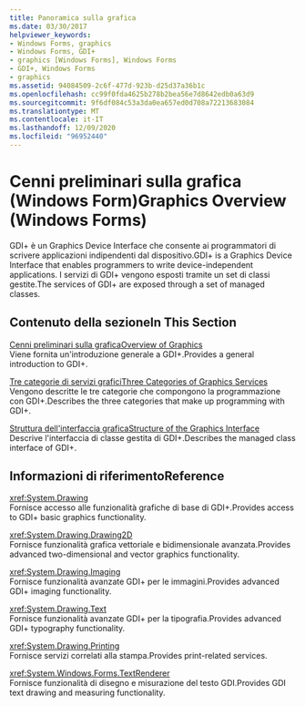 ```yaml
---
title: Panoramica sulla grafica
ms.date: 03/30/2017
helpviewer_keywords:
- Windows Forms, graphics
- Windows Forms, GDI+
- graphics [Windows Forms], Windows Forms
- GDI+, Windows Forms
- graphics
ms.assetid: 94084509-2c6f-477d-923b-d25d37a36b1c
ms.openlocfilehash: cc99f0fda4625b278b2bea56e7d8642edb0a63d9
ms.sourcegitcommit: 9f6df084c53a3da0ea657ed0d708a72213683084
ms.translationtype: MT
ms.contentlocale: it-IT
ms.lasthandoff: 12/09/2020
ms.locfileid: "96952440"
---
```

# <a name="graphics-overview-windows-forms"></a><span data-ttu-id="cdccb-102">Cenni preliminari sulla grafica (Windows Form)</span><span class="sxs-lookup"><span data-stu-id="cdccb-102">Graphics Overview (Windows Forms)</span></span>
<span data-ttu-id="cdccb-103">GDI+ è un Graphics Device Interface che consente ai programmatori di scrivere applicazioni indipendenti dal dispositivo.</span><span class="sxs-lookup"><span data-stu-id="cdccb-103">GDI+ is a Graphics Device Interface that enables programmers to write device-independent applications.</span></span> <span data-ttu-id="cdccb-104">I servizi di GDI+ vengono esposti tramite un set di classi gestite.</span><span class="sxs-lookup"><span data-stu-id="cdccb-104">The services of GDI+ are exposed through a set of managed classes.</span></span>  
  
## <a name="in-this-section"></a><span data-ttu-id="cdccb-105">Contenuto della sezione</span><span class="sxs-lookup"><span data-stu-id="cdccb-105">In This Section</span></span>  
 [<span data-ttu-id="cdccb-106">Cenni preliminari sulla grafica</span><span class="sxs-lookup"><span data-stu-id="cdccb-106">Overview of Graphics</span></span>](overview-of-graphics.md)  
 <span data-ttu-id="cdccb-107">Viene fornita un'introduzione generale a GDI+.</span><span class="sxs-lookup"><span data-stu-id="cdccb-107">Provides a general introduction to GDI+.</span></span>  
  
 [<span data-ttu-id="cdccb-108">Tre categorie di servizi grafici</span><span class="sxs-lookup"><span data-stu-id="cdccb-108">Three Categories of Graphics Services</span></span>](three-categories-of-graphics-services.md)  
 <span data-ttu-id="cdccb-109">Vengono descritte le tre categorie che compongono la programmazione con GDI+.</span><span class="sxs-lookup"><span data-stu-id="cdccb-109">Describes the three categories that make up programming with GDI+.</span></span>  
  
 [<span data-ttu-id="cdccb-110">Struttura dell'interfaccia grafica</span><span class="sxs-lookup"><span data-stu-id="cdccb-110">Structure of the Graphics Interface</span></span>](structure-of-the-graphics-interface.md)  
 <span data-ttu-id="cdccb-111">Descrive l'interfaccia di classe gestita di GDI+.</span><span class="sxs-lookup"><span data-stu-id="cdccb-111">Describes the managed class interface of GDI+.</span></span>  
  
## <a name="reference"></a><span data-ttu-id="cdccb-112">Informazioni di riferimento</span><span class="sxs-lookup"><span data-stu-id="cdccb-112">Reference</span></span>  
 <xref:System.Drawing>  
 <span data-ttu-id="cdccb-113">Fornisce accesso alle funzionalità grafiche di base di GDI+.</span><span class="sxs-lookup"><span data-stu-id="cdccb-113">Provides access to GDI+ basic graphics functionality.</span></span>  
  
 <xref:System.Drawing.Drawing2D>  
 <span data-ttu-id="cdccb-114">Fornisce funzionalità grafica vettoriale e bidimensionale avanzata.</span><span class="sxs-lookup"><span data-stu-id="cdccb-114">Provides advanced two-dimensional and vector graphics functionality.</span></span>  
  
 <xref:System.Drawing.Imaging>  
 <span data-ttu-id="cdccb-115">Fornisce funzionalità avanzate GDI+ per le immagini.</span><span class="sxs-lookup"><span data-stu-id="cdccb-115">Provides advanced GDI+ imaging functionality.</span></span>  
  
 <xref:System.Drawing.Text>  
 <span data-ttu-id="cdccb-116">Fornisce funzionalità avanzate GDI+ per la tipografia.</span><span class="sxs-lookup"><span data-stu-id="cdccb-116">Provides advanced GDI+ typography functionality.</span></span>  
  
 <xref:System.Drawing.Printing>  
 <span data-ttu-id="cdccb-117">Fornisce servizi correlati alla stampa.</span><span class="sxs-lookup"><span data-stu-id="cdccb-117">Provides print-related services.</span></span>  
  
 <xref:System.Windows.Forms.TextRenderer>  
 <span data-ttu-id="cdccb-118">Fornisce funzionalità di disegno e misurazione del testo GDI.</span><span class="sxs-lookup"><span data-stu-id="cdccb-118">Provides GDI text drawing and measuring functionality.</span></span>
